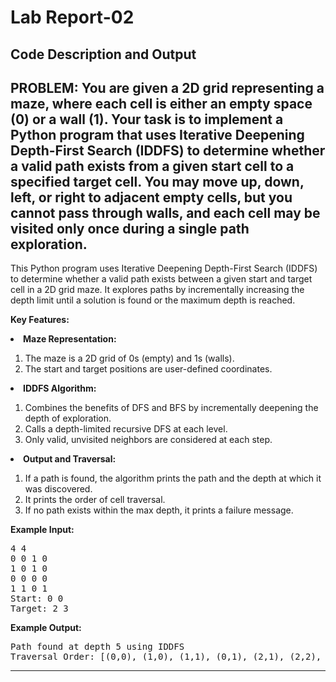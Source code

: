 <h1>Lab Report-02</h1>

<h2>Code Description and Output</h2>

<h2 id="iddfs-maze">PROBLEM: You are given a 2D grid representing a maze, where each cell is either an empty space (0) or a wall (1). Your task is to implement a Python program that uses Iterative Deepening Depth-First Search (IDDFS) to determine whether a valid path exists from a given start cell to a specified target cell. You may move up, down, left, or right to adjacent empty cells, but you cannot pass through walls, and each cell may be visited only once during a single path exploration.</h2>
<p>This Python program uses Iterative Deepening Depth-First Search (IDDFS) to determine whether a valid path exists between a given start and target cell in a 2D grid maze. It explores paths by incrementally increasing the depth limit until a solution is found or the maximum depth is reached.</p>

<p><strong>Key Features:</strong></p>
<li><strong>Maze Representation:</strong></li>
<ol>
  <li>The maze is a 2D grid of 0s (empty) and 1s (walls).</li>
  <li>The start and target positions are user-defined coordinates.</li>
</ol>

<li><strong>IDDFS Algorithm:</strong></li>
<ol>
  <li>Combines the benefits of DFS and BFS by incrementally deepening the depth of exploration.</li>
  <li>Calls a depth-limited recursive DFS at each level.</li>
  <li>Only valid, unvisited neighbors are considered at each step.</li>
</ol>

<li><strong>Output and Traversal:</strong></li>
<ol>
  <li>If a path is found, the algorithm prints the path and the depth at which it was discovered.</li>
  <li>It prints the order of cell traversal.</li>
  <li>If no path exists within the max depth, it prints a failure message.</li>
</ol>

<p><strong>Example Input:</strong></p>
<pre>
4 4
0 0 1 0
1 0 1 0
0 0 0 0
1 1 0 1
Start: 0 0
Target: 2 3
</pre>

<p><strong>Example Output:</strong></p>
<pre>
Path found at depth 5 using IDDFS
Traversal Order: [(0,0), (1,0), (1,1), (0,1), (2,1), (2,2), (2,3)]
</pre>

<hr>

